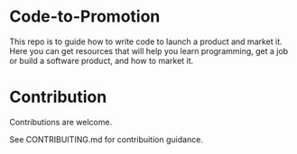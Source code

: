# Code-to-Promotion
This repo is to guide how to write code to launch a product and market it.
Here you can get resources that will help you learn programming, get a job or build a software product, and how to market it.

# Contribution
Contributions are welcome. 

See CONTRIBUITING.md for contribuition guidance.
